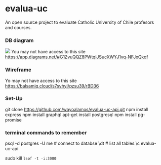 # evalua-uc
An open source project to evaluate Catholic University of Chile profesors and courses. 

### DB diagram 
![]('./documentation/ERDiagram.png')
You may not have access to this site
https://app.diagrams.net/#G1ZvuQQZ8PWtqlJSucXWYJ1vq-NFJxQkof

### Wireframe
Yo may not have access to this site
https://balsamiq.cloud/s7svhyi/pzsu39/rBD36

### Set-Up
git clone https://github.com/wayoalamos/evalua-uc-api.git
npm install express
npm install graphql
apt-get install postgresql
npm install pg-promise

### terminal commands to remember
psql -d postgres -U me         # connect to databse
\dt                            # list all tables
\c evalua-uc-api                

sudo kill `lsof -t -i:3000`

